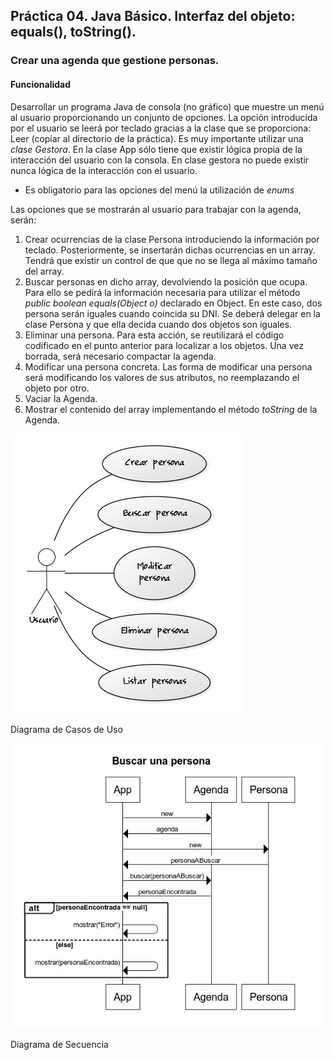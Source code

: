 ## Práctica 04. Java Básico. Interfaz del objeto: equals(), toString().
### Crear una agenda que gestione personas.

#### Funcionalidad

Desarrollar un programa Java de consola (no gráfico) que muestre un menú al usuario proporcionando un conjunto de opciones. La opción introducida por el usuario se leerá por teclado gracias a la clase que se proporciona: Leer (copiar al directorio de la práctica).
Es muy importante utilizar una *clase Gestora*. En la clase App sólo tiene que existir lógica propia de la interacción del usuario con la consola. En clase gestora no puede existir nunca lógica de la interacción con el usuario.

- Es obligatorio para las opciones del menú la utilización de *enums*

Las opciones que se mostrarán al usuario para trabajar con la agenda, serán:

1. Crear ocurrencias de la clase Persona introduciendo la información por teclado. Posteriormente, se insertarán dichas ocurrencias en un array. Tendrá que existir un control de que que no se llega al máximo tamaño del array.
2. Buscar personas en dicho array, devolviendo la posición que ocupa. Para ello se pedirá la información necesaria para utilizar el método *public boolean equals(Object o)* declarado en Object. En este caso, dos persona serán iguales cuando coincida su DNI. Se deberá delegar en la clase Persona y que ella decida cuando dos objetos son iguales.
3. Eliminar una persona. Para esta acción, se reutilizará el código codificado en el punto anterior para localizar a los objetos. Una vez borrada, será necesario compactar la agenda.
4. Modificar una persona concreta. Las forma de modificar una persona será modificando los valores de sus atributos, no reemplazando el objeto por otro.
5. Vaciar la Agenda.
6. Mostrar el contenido del array implementando el método *toString* de la Agenda.

![alt text](https://raw.githubusercontent.com/AgustinICAI/javaCourseExamples2022/master/06p4.Agenda/diagramaCasosUso.jpg)

Diagrama de Casos de Uso

![alt text](https://raw.githubusercontent.com/AgustinICAI/javaCourseExamples2022/master/06p4.Agenda/diagramaSecuencia.jpg)

Diagrama de Secuencia
